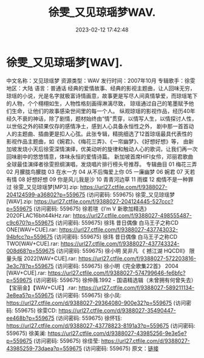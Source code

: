 ﻿---
title: 徐雯_又见琼瑶梦WAV.
date: 2023-02-12 17:42:48
categories: WAV车载音乐、镜像
tags: 华语中文
---
# 徐雯_又见琼瑶梦[WAV].

中文名称：又见琼瑶梦
资源类型：WAV
发行时间：2007年10月
专辑歌手：徐雯
地区：大陆
语言：普通话
经典的爱情故事、经典的影视主题曲，让人回味无穷，琼瑶的小说，光是名字就极富诗情画意，故事更是写尽人间真情挚爱，而琼瑶笔下的人物，个个栩栩如生，人物性格刻画得淋漓尽致，
琼瑶通过自己的笔墨赋予他们生命，让他们的故事感染世间里的每一个人。
纵观琼瑶的影视作品，经历40年经久不衰的神话，除了剧情，题材始终由“情”贯穿，以情写人生，以情探讨人性，以世俗之外的硕果仅存的感情净土，感到人心具备永恒性之外，
剧中那一首首动人的主题曲、插曲更是扣人心弦。此张专辑，精挑细选了12首琼瑶最具代表性的影视作品主题曲，如《婉君》、《梅花三弄》、《一帘幽梦》、《好想好想》等，
由新加坡发烧小天后徐雯深情演绎，优美动听的旋律和触动人心的歌词，让我们再一次回味剧中的悠悠情意，体味永恒的爱情诗篇。
新加坡首席HIFI女伶，邓丽君歌曲全球最佳演绎者徐雯担纲演唱，发烧唱片排行榜头号推荐。
专辑曲目
01 梅花三弄
02 月朦胧鸟朦胧
03 在水一方
04 从不后悔爱上你
05 一廉幽梦
06 婉君
07 天若有情
08 好想好想
09 你是风儿我是沙
10 青青河边草
11 雨蝶
12 痴情不是一种罪过
徐雯_又见琼瑶梦[MP3].zip: https://url27.ctfile.com/f/9388027-204124599-a36802?p=559675
(访问密码: 559675)
徐雯_又见琼瑶梦[WAV].zip: https://url27.ctfile.com/f/9388027-204124445-527ccc?p=559675
(访问密码: 559675)
徐若瑄《I’m V 新歌加精选》2020FLAC16bit44kHz.rar: https://url27.ctfile.com/f/9388027-498555487-c9c670?p=559675
(访问密码: 559675)
徐玮 昔日偶像 白马王子之称CD ONE[WAV+CUE].rar: https://url27.ctfile.com/f/9388027-437743032-94bfcc?p=559675
(访问密码: 559675)
徐玮 昔日偶像 白马王子之称CD TWO[WAV+CUE].rar: https://url27.ctfile.com/f/9388027-437743324-008d68?p=559675
(访问密码: 559675)
徐小明 吴非凡 《 撼江湖 HQCDII》 限量头版 2022[WAV+CUE].rar: https://url27.ctfile.com/f/9388027-572203816-3e3c78?p=559675
(访问密码: 559675)
徐小明《完全歌集22首》 2004 [WAV+CUE].rar: https://url27.ctfile.com/f/9388027-574799646-fe6bfc?p=559675
(访问密码: 559675)
徐仲薇.1992 - 国语精选辑（未曾拥有何曾失去）【宝丽金】【WAV+CUE】.rar: https://url27.ctfile.com/f/9388027-589211134-3e8ea5?p=559675
(访问密码: 559675)
徐小凤: https://url27.ctfile.com/d/9388027-29364080-900e32?p=559675
(访问密码: 559675)
徐雯CD: https://url27.ctfile.com/d/9388027-35490447-ee468b?p=559675
(访问密码: 559675)
徐怀钰: https://url27.ctfile.com/d/9388027-43778823-8191a3?p=559675
(访问密码: 559675)
徐美澜: https://url27.ctfile.com/d/9388027-43985256-9e3e5e?p=559675
(访问密码: 559675)
徐佳莹: https://url27.ctfile.com/d/9388027-43985259-73daea?p=559675
(访问密码: 559675)
原文：[链接](https://blog.sina.com.cn/s/blog_1647c7e76010310sn.html)